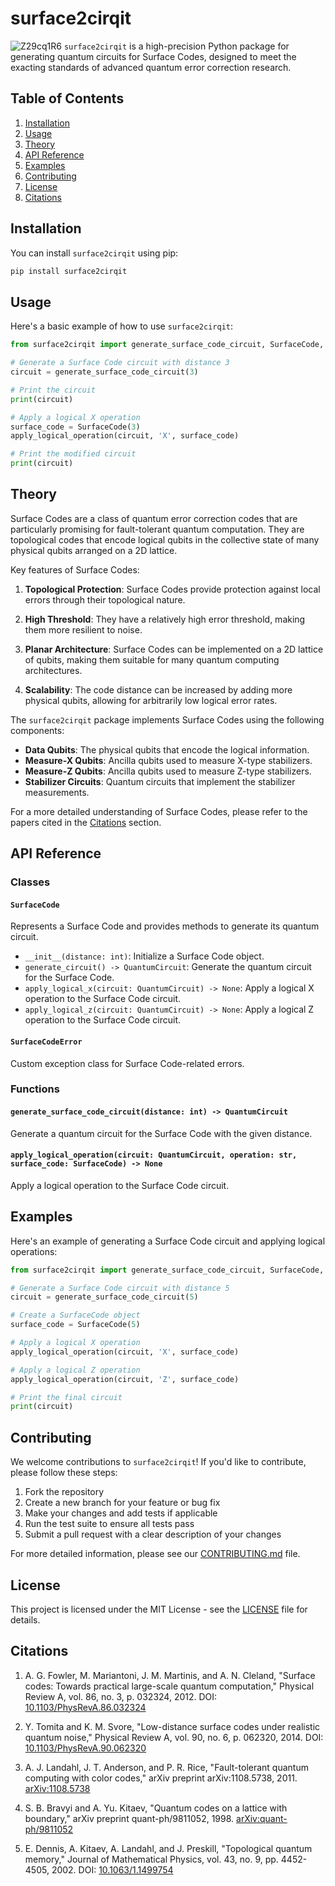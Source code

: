 # surface2cirqit
![Z29cq1R6](https://github.com/user-attachments/assets/7b0214df-b89c-4a53-8592-f596e4e74b83)
`surface2cirqit` is a high-precision Python package for generating quantum circuits for Surface Codes, designed to meet the exacting standards of advanced quantum error correction research.

## Table of Contents

1. [Installation](#installation)
2. [Usage](#usage)
3. [Theory](#theory)
4. [API Reference](#api-reference)
5. [Examples](#examples)
6. [Contributing](#contributing)
7. [License](#license)
8. [Citations](#citations)

## Installation

You can install `surface2cirqit` using pip:

```bash
pip install surface2cirqit
```

## Usage

Here's a basic example of how to use `surface2cirqit`:

```python
from surface2cirqit import generate_surface_code_circuit, SurfaceCode, apply_logical_operation

# Generate a Surface Code circuit with distance 3
circuit = generate_surface_code_circuit(3)

# Print the circuit
print(circuit)

# Apply a logical X operation
surface_code = SurfaceCode(3)
apply_logical_operation(circuit, 'X', surface_code)

# Print the modified circuit
print(circuit)
```

## Theory

Surface Codes are a class of quantum error correction codes that are particularly promising for fault-tolerant quantum computation. They are topological codes that encode logical qubits in the collective state of many physical qubits arranged on a 2D lattice.

Key features of Surface Codes:

1. **Topological Protection**: Surface Codes provide protection against local errors through their topological nature.

2. **High Threshold**: They have a relatively high error threshold, making them more resilient to noise.

3. **Planar Architecture**: Surface Codes can be implemented on a 2D lattice of qubits, making them suitable for many quantum computing architectures.

4. **Scalability**: The code distance can be increased by adding more physical qubits, allowing for arbitrarily low logical error rates.

The `surface2cirqit` package implements Surface Codes using the following components:

- **Data Qubits**: The physical qubits that encode the logical information.
- **Measure-X Qubits**: Ancilla qubits used to measure X-type stabilizers.
- **Measure-Z Qubits**: Ancilla qubits used to measure Z-type stabilizers.
- **Stabilizer Circuits**: Quantum circuits that implement the stabilizer measurements.

For a more detailed understanding of Surface Codes, please refer to the papers cited in the [Citations](#citations) section.

## API Reference

### Classes

#### `SurfaceCode`

Represents a Surface Code and provides methods to generate its quantum circuit.

- `__init__(distance: int)`: Initialize a Surface Code object.
- `generate_circuit() -> QuantumCircuit`: Generate the quantum circuit for the Surface Code.
- `apply_logical_x(circuit: QuantumCircuit) -> None`: Apply a logical X operation to the Surface Code circuit.
- `apply_logical_z(circuit: QuantumCircuit) -> None`: Apply a logical Z operation to the Surface Code circuit.

#### `SurfaceCodeError`

Custom exception class for Surface Code-related errors.

### Functions

#### `generate_surface_code_circuit(distance: int) -> QuantumCircuit`

Generate a quantum circuit for the Surface Code with the given distance.

#### `apply_logical_operation(circuit: QuantumCircuit, operation: str, surface_code: SurfaceCode) -> None`

Apply a logical operation to the Surface Code circuit.

## Examples

Here's an example of generating a Surface Code circuit and applying logical operations:

```python
from surface2cirqit import generate_surface_code_circuit, SurfaceCode, apply_logical_operation

# Generate a Surface Code circuit with distance 5
circuit = generate_surface_code_circuit(5)

# Create a SurfaceCode object
surface_code = SurfaceCode(5)

# Apply a logical X operation
apply_logical_operation(circuit, 'X', surface_code)

# Apply a logical Z operation
apply_logical_operation(circuit, 'Z', surface_code)

# Print the final circuit
print(circuit)
```

## Contributing

We welcome contributions to `surface2cirqit`! If you'd like to contribute, please follow these steps:

1. Fork the repository
2. Create a new branch for your feature or bug fix
3. Make your changes and add tests if applicable
4. Run the test suite to ensure all tests pass
5. Submit a pull request with a clear description of your changes

For more detailed information, please see our [CONTRIBUTING.md](CONTRIBUTING.md) file.

## License

This project is licensed under the MIT License - see the [LICENSE](LICENSE) file for details.

## Citations

1. A. G. Fowler, M. Mariantoni, J. M. Martinis, and A. N. Cleland, "Surface codes: Towards practical large-scale quantum computation," Physical Review A, vol. 86, no. 3, p. 032324, 2012. DOI: [10.1103/PhysRevA.86.032324](https://doi.org/10.1103/PhysRevA.86.032324)

2. Y. Tomita and K. M. Svore, "Low-distance surface codes under realistic quantum noise," Physical Review A, vol. 90, no. 6, p. 062320, 2014. DOI: [10.1103/PhysRevA.90.062320](https://doi.org/10.1103/PhysRevA.90.062320)

3. A. J. Landahl, J. T. Anderson, and P. R. Rice, "Fault-tolerant quantum computing with color codes," arXiv preprint arXiv:1108.5738, 2011. [arXiv:1108.5738](https://arxiv.org/abs/1108.5738)

4. S. B. Bravyi and A. Yu. Kitaev, "Quantum codes on a lattice with boundary," arXiv preprint quant-ph/9811052, 1998. [arXiv:quant-ph/9811052](https://arxiv.org/abs/quant-ph/9811052)

5. E. Dennis, A. Kitaev, A. Landahl, and J. Preskill, "Topological quantum memory," Journal of Mathematical Physics, vol. 43, no. 9, pp. 4452-4505, 2002. DOI: [10.1063/1.1499754](https://doi.org/10.1063/1.1499754)
